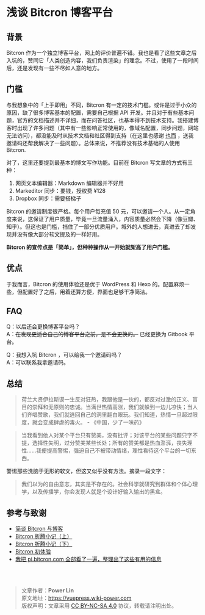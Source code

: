 # 浅谈 Bitcron 博客平台

## 背景

Bitcron 作为一个独立博客平台，网上的评价普遍不错。我也是看了这些文章之后入坑的，赞同它「人类创造内容，我们负责渲染」的理念。不过，使用了一段时间后，还是发现有一些不尽如人意的地方。

## 门槛

与我想象中的「上手即用」不同，Bitcron 有一定的技术门槛。或许是过于小众的原因，缺了很多博客基本的配置，需要自己根据 API 开发。并且对于有些基本问题，官方的文档描述并不详细，而在问答社区，也基本得不到技术支持。我搭建博客时出现了许多问题（其中有一些影响正常使用的，像域名配置，同步问题，网站无法访问），都没能及时从技术文档和社区得到支持（在这里也感谢 [也而](https://zoomyale.com/) ，送我邀请码还帮我解决了一些问题）。总体来说，不推荐没有技术基础的人使用 Bitcron.

对了，这里还要提到最基本的博文写作功能。目前在 Bitcron 写文章的方式有三种：

1. 网页文本编辑器：Markdown 编辑器并不好用
2. Markeditor 同步：要钱，授权费 ¥128
3. Dropbox 同步：需要搭梯子

Bitcron 的邀请制度很严格。每个用户每充值 50 元，可以邀请一个人。从一定角度来说，这保证了用户质量，毕竟一旦流量涌入，内容质量必然会下降（像豆瓣、知乎）。但这也是门槛，挡住了一部分优质用户。城外的人想进去，真进去了却发现并没有像大部分软文提及的一样好用。

**Bitcron 的宣传点是「简单」，但种种操作从一开始就架高了用户门槛。**

## 优点

于我而言，Bitcron 的使用体验还是优于 WordPress 和 Hexo 的。配置麻烦一些，但配置好了之后，用着还算方便，界面也足够干净简洁。

## FAQ

Q：以后还会更换博客平台吗？  
A：~~在发现更适合自己的博客平台之前，是不会更换的。~~ 已经更换为 Gitbook 平台。

Q：我想入坑 Bitcron ，可以给我一个邀请码吗？  
A：可以联系我拿邀请码。

## 总结

> 荷兰大贤伊拉斯谟一生反对狂热，我跟他是一伙的，都反对过激的正义、盲目的崇拜和无原则的忠诚。当满世热情高涨，我们就躲到一边儿凉快；当人们齐唱赞歌，我们就逃回自己的洞里翻白眼玩。我们知道，热情一旦超过限度，就会变成肆虐的毒火。 - 《中国，少了一味药》

> 当我看到他人对某个平台只有赞美，没有批评；对该平台的某些问题只字不提，选择性失明，过分赞美某些长处；所有的赞美都是热血澎湃，丧失理性……我便提高警惕，强迫自己不被带动情绪，理性看待这个平台的一切东西。

警惕那些洗脑于无形的软文，但这又似乎没有方法。摘录一段文字：

> 我们以为的自由意志，其实是不存在的。社会科学就研究到群体和个体心理学，以及传播学，你会发现人就是个设计好输入输出的黑盒。

## 参考与致谢

- [简谈 Bitcron 与博客](https://linhai1990.com/archives/89.html)
- [Bitcron 折腾小记（上）](https://linhai1990.com/archives/103.html)
- [Bitcron 折腾小记（下）](https://linhai1990.com/archives/104.html)
- [Bitcron 初体验](https://cyhour.com/533/)
- [我把 pi.bitcron.com 全部看了一遍，整理出了这些有用的信息](https://www.liaoyuqin.com/post/help/pibitcron)

<br />

<br />

> 文章作者：**Power Lin**  
> 原文地址：<https://vuepress.wiki-power.com>  
> 版权声明：文章采用 [CC BY-NC-SA 4.0](https://creativecommons.org/licenses/by/4.0/deed.zh) 协议，转载请注明出处。
